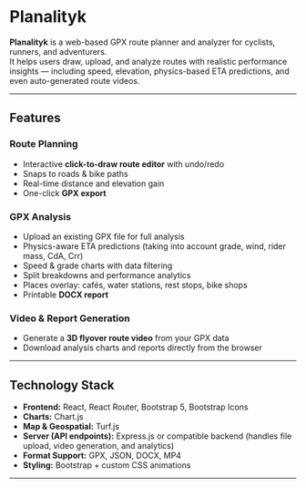 # Planalityk

**Planalityk** is a web-based GPX route planner and analyzer for cyclists, runners, and adventurers.  
It helps users draw, upload, and analyze routes with realistic performance insights — including speed, elevation, physics-based ETA predictions, and even auto-generated route videos.

---

## Features

### Route Planning
- Interactive **click-to-draw route editor** with undo/redo  
- Snaps to roads & bike paths  
- Real-time distance and elevation gain  
- One-click **GPX export**

### GPX Analysis
- Upload an existing GPX file for full analysis  
- Physics-aware ETA predictions (taking into account grade, wind, rider mass, CdA, Crr)  
- Speed & grade charts with data filtering  
- Split breakdowns and performance analytics  
- Places overlay: cafés, water stations, rest stops, bike shops  
- Printable **DOCX report**

### Video & Report Generation
- Generate a **3D flyover route video** from your GPX data  
- Download analysis charts and reports directly from the browser

---

## Technology Stack

- **Frontend:** React, React Router, Bootstrap 5, Bootstrap Icons  
- **Charts:** Chart.js  
- **Map & Geospatial:** Turf.js  
- **Server (API endpoints):** Express.js or compatible backend (handles file upload, video generation, and analytics)  
- **Format Support:** GPX, JSON, DOCX, MP4  
- **Styling:** Bootstrap + custom CSS animations  

---